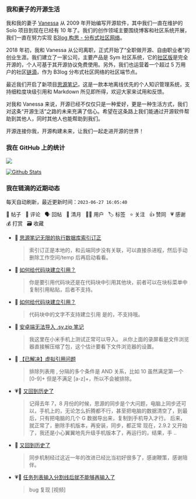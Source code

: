 ### 我和妻子的开源生活

我和我的妻子 [Vanessa](https://github.com/Vanessa219) 从 2009 年开始编写开源软件，其中我们一直在维护的 Solo 项目到现在已经有 10 年了。我们的创作领域主要围绕博客和社区系统开展，我们一直在努力实现 [B3log 构思 - 分布式社区网络](https://ld246.com/article/1546941897596)。

2018 年初，我和 Vanessa 从公司离职，正式开始了“全职做开源、自由职业者”的创业生涯。我们建立了一家公司，主要产品是 Sym 社区系统，它的[社区版](https://github.com/88250/symphony)是完全开源的，个人可基于其开源协议免费使用。另外，我们也运营着一个超过 5 万用户的社区[链滴](https://ld246.com)，作为 B3log 分布式社区网络的社区端节点。

最近我们开启了新项目[思源笔记](https://github.com/siyuan-note/siyuan)，这是一款本地离线优先的个人知识管理系统，支持细粒度块级引用和 Markdown 所见即所得，欢迎大家来试用和反馈。

对我和 Vanessa 来说，开源已经不仅仅只是一种爱好，更是一种生活方式，我们对这条“开源生活”之路的未来充满了信心。希望在这条路上我们能通过开源软件帮助到其他人，同时其他人也能帮助到我们。

开源连接你我，开源构建未来，让我们一起走进开源的世界！

### 我在 GitHub 上的统计

<a title="Hits" target="_blank" href="https://github.com/88250/88250"><img src="https://hits.b3log.org/88250/88250.svg"></a>

[![Github Stats](https://github-readme-stats.vercel.app/api?username=88250&theme=tokyonight&show_icons=true)](https://github.com/88250)

<!--events start -->

### 我在链滴的近期动态

每天自动刷新，最近更新时间：`2023-06-27 16:05:40`

📝 帖子 &nbsp; 💬 评论 &nbsp; 🗣 回帖 &nbsp; 🌙 清月 &nbsp; 👨‍💻 用户 &nbsp; 🏷️ 标签 &nbsp; ⭐️ 关注 &nbsp; 👍 赞同 &nbsp; 💗 感谢 &nbsp; 💰 打赏 &nbsp; 🗃 收藏

* 💬 [思源笔记无限的执行数据库索引订正](https://ld246.com/article/1687793768951/comment/1687822355900#comments)

  > 索引订正是本地的，和云端同步没有关联，可以直接杀进程，然后手动删除工作空间/temp 后再启动看看。
* 💬 [如何给代码块建立引用？](https://ld246.com/article/1687788586304/comment/1687822258611#comments)

  > 你是要引用代码块还是在代码块中引用其他块，前者可以在块标菜单中复制引用粘贴，后者不支持。
* 💬 [如何给代码块建立引用？](https://ld246.com/article/1687788586304/comment/1687790069307#comments)

  > 代码块中的文字不支持建立引用 是的，不支持哦。
* 💬 [安卓端无法导入 .sy.zip 笔记](https://ld246.com/article/1687621123993/comment/1687747635693#comments)

  > 我这里在小米手机上测试正常可以导入。 从你上面的录屏看是文件浏览器直接解压缩了包，这个估计要看下文件浏览器的设置。
* 💬 [【已解决】虚拟引用问题](https://ld246.com/article/1687677885815/comment/1687744656971#comments)

  > 排除列表用 , 分隔的多个条件是 AND 关系，比如 10 虽然满足第一个 [0-9]+ 但是不满足 [a-z]+，所以不会被排除。
* 💗📝 [又回到历史了](https://ld246.com/article/1687696403159)

  > 记得去年 7，8 月份的时候，思源的同步是个大问题，电脑上同步还可以，手机上的，无论怎么折腾都不行，甚至把电脑的数据清空了，到最后，只有把电脑的几个 G 数据导出来，复制到手机导入才行。 后来，就正常了，删除手机版本，再安装，同步，都正常 现在，2.9.2 又开始了，我还是小心翼翼地先升级手机版本了，再运行的，结果，手 ..
* 💬 [又回到历史了](https://ld246.com/article/1687696403159/comment/1687711891211#comments)

  > 同步机制经过这近一年的改进已经比当初好很多了，感谢鞭策，感谢陪伴。
* 💗💬 [任务列表输入分割线后就不能够再输入了](https://ld246.com/article/1687697297708/comment/1687707227371#comments)

  > bug 复现 [视频]


<!--events end -->

